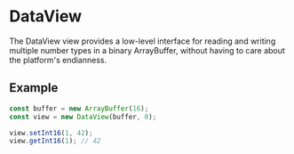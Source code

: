 # DataView

The DataView view provides a low-level interface
for reading and writing multiple number types in a
binary ArrayBuffer, without having to care about
the platform's endianness.

## Example

```javascript
const buffer = new ArrayBuffer(16);
const view = new DataView(buffer, 0);

view.setInt16(1, 42);
view.getInt16(1); // 42
```
